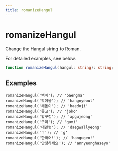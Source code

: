 ```yaml
---
title: romanizeHangul
---
```


# romanizeHangul

Change the Hangul string to Roman.

For detailed examples, see below.

```typescript
function romanizeHangul(hangul: string): string;
```

## Examples

```tsx
romanizeHangul('백마'); // 'baengma'
romanizeHangul('학여울'); // 'hangnyeoul'
romanizeHangul('해돋이'); // 'haedoji'
romanizeHangul('좋고'); // 'joko'
romanizeHangul('압구정'); // 'apgujeong'
romanizeHangul('구미'); // 'gumi'
romanizeHangul('대관령'); // 'daegwallyeong'
romanizeHangul('ㄱ'); // 'g'
romanizeHangul('한국어!'); // 'hangugeo!'
romanizeHangul('안녕하세요'); // 'annyeonghaseyo'
```
